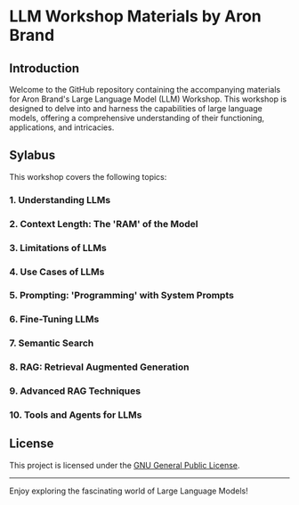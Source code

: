 # LLM Workshop Materials by Aron Brand

## Introduction

Welcome to the GitHub repository containing the accompanying materials for Aron Brand's Large Language Model (LLM) Workshop. This workshop is designed to delve into and harness the capabilities of large language models, offering a comprehensive understanding of their functioning, applications, and intricacies.

## Sylabus

This workshop covers the following topics:

### 1. **Understanding LLMs**
### 2. **Context Length: The 'RAM' of the Model**
### 3. **Limitations of LLMs**
### 4. **Use Cases of LLMs**
### 5. **Prompting: 'Programming' with System Prompts**
### 6. **Fine-Tuning LLMs**
### 7. **Semantic Search**
### 8. **RAG: Retrieval Augmented Generation**
### 9. **Advanced RAG Techniques**
### 10. **Tools and Agents for LLMs**

## License

This project is licensed under the [GNU General Public License](./LICENSE).

---

Enjoy exploring the fascinating world of Large Language Models!
